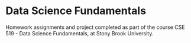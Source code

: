 # Data Science Fundamentals

Homework assignments and project completed as part of the course CSE 519 - Data Science Fundamentals, at Stony Brook University.
